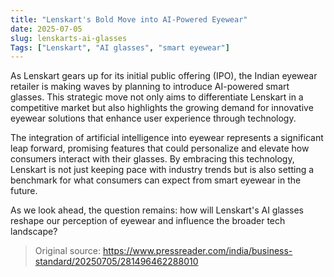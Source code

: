 ```yaml
---
title: "Lenskart's Bold Move into AI-Powered Eyewear"
date: 2025-07-05
slug: lenskarts-ai-glasses
Tags: ["Lenskart", "AI glasses", "smart eyewear"]
---
```

As Lenskart gears up for its initial public offering (IPO), the Indian eyewear retailer is making waves by planning to introduce AI-powered smart glasses. This strategic move not only aims to differentiate Lenskart in a competitive market but also highlights the growing demand for innovative eyewear solutions that enhance user experience through technology.

The integration of artificial intelligence into eyewear represents a significant leap forward, promising features that could personalize and elevate how consumers interact with their glasses. By embracing this technology, Lenskart is not just keeping pace with industry trends but is also setting a benchmark for what consumers can expect from smart eyewear in the future.

As we look ahead, the question remains: how will Lenskart's AI glasses reshape our perception of eyewear and influence the broader tech landscape? 

> Original source: https://www.pressreader.com/india/business-standard/20250705/281496462288010